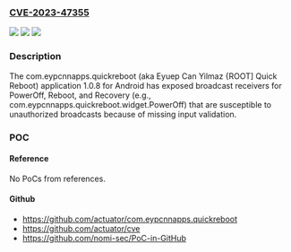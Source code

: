 ### [CVE-2023-47355](https://cve.mitre.org/cgi-bin/cvename.cgi?name=CVE-2023-47355)
![](https://img.shields.io/static/v1?label=Product&message=n%2Fa&color=blue)
![](https://img.shields.io/static/v1?label=Version&message=n%2Fa&color=blue)
![](https://img.shields.io/static/v1?label=Vulnerability&message=n%2Fa&color=brighgreen)

### Description

The com.eypcnnapps.quickreboot (aka Eyuep Can Yilmaz {ROOT] Quick Reboot) application 1.0.8 for Android has exposed broadcast receivers for PowerOff, Reboot, and Recovery (e.g., com.eypcnnapps.quickreboot.widget.PowerOff) that are susceptible to unauthorized broadcasts because of missing input validation.

### POC

#### Reference
No PoCs from references.

#### Github
- https://github.com/actuator/com.eypcnnapps.quickreboot
- https://github.com/actuator/cve
- https://github.com/nomi-sec/PoC-in-GitHub

